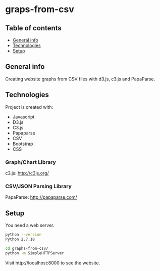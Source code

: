 # graps-from-csv

## Table of contents
* [General info](#general-info)
* [Technologies](#technologies)
* [Setup](#setup)

## General info
Creating website graphs from CSV files with d3.js, c3.js and PapaParse.
	
## Technologies
Project is created with:
- Javascript
- D3.js
- C3.js
- Papaparse
- CSV
- Bootstrap
- CSS
	
### Graph/Chart Library

c3.js: http://c3js.org/

### CSV/JSON Parsing Library

PapaParse: http://papaparse.com/

## Setup
You need a web server.

```bash
python --version
Python 2.7.18
```

```bash
cd graphs-from-csv/
python -m SimpleHTTPServer
```

Visit http://localhost:8000 to see the website.

